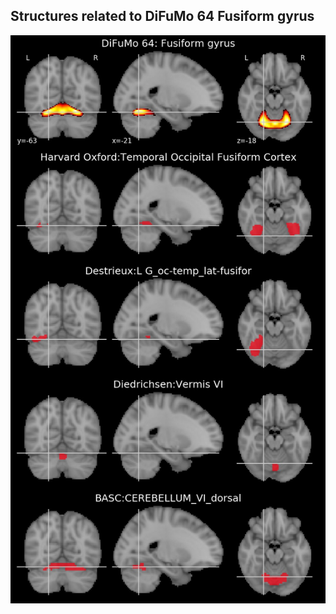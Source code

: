 


## Structures related to DiFuMo 64 Fusiform gyrus

![2](2.jpg "Structures related to DiFuMo 64 Fusiform gyrus")